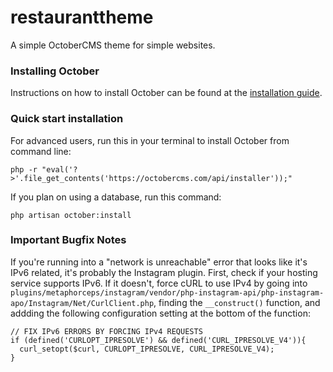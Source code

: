# restauranttheme
A simple OctoberCMS theme for simple websites.

### Installing October

Instructions on how to install October can be found at the [installation guide](http://octobercms.com/docs/setup/installation).

### Quick start installation

For advanced users, run this in your terminal to install October from command line:

```shell
php -r "eval('?>'.file_get_contents('https://octobercms.com/api/installer'));"
```

If you plan on using a database, run this command:

```shell
php artisan october:install
```

### Important Bugfix Notes

If you're running into a "network is unreachable" error that looks like it's IPv6 related, it's probably the Instagram plugin. First, check if your hosting service supports IPv6. If it doesn't, force cURL to use IPv4 by going into ```plugins/metaphorceps/instagram/vendor/php-instagram-api/php-instagram-apo/Instagram/Net/CurlClient.php```, finding the ```__construct()``` function, and addding the following configuration setting at the bottom of the function: 
```
// FIX IPv6 ERRORS BY FORCING IPv4 REQUESTS
if (defined('CURLOPT_IPRESOLVE') && defined('CURL_IPRESOLVE_V4')){
  curl_setopt($curl, CURLOPT_IPRESOLVE, CURL_IPRESOLVE_V4);
}
```
